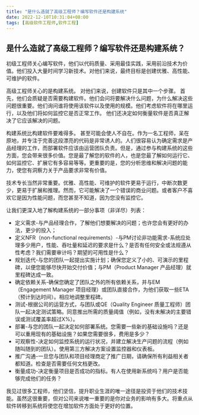 ```yaml
---
title: "是什么造就了高级工程师？编写软件还是构建系统"
date: 2022-12-10T10:31:04+08:00
tags: [高级软件工程师,软件工程]
---
```


## 是什么造就了高级工程师？编写软件还是构建系统？

初级工程师关心编写软件，他们以代码质量、采用最佳实践，采用前沿技术为价值。他们投入大量时间学习新技术。对他们来说，最终目标是创建优雅、高性能、可维护的软件。

高级工程师关心的是构建系统。 对他们来说，创建软件只是其中一个步骤。 首先，他们会质疑是否需要构建软件。他们会问将要解决什么问题，为什么解决这些问题很重要。他们询问谁将使用该软件以及使用的规模。他们考虑软件将在哪里运行，以及他们将如何监控它是否正常工作。 他们还决定如何衡量软件是否真正解决了它应该解决的问题。

<!-- more -->

构建系统比构建软件要难得多。 甚至可能会使人不自在。作为一名工程师，呆在原地，并专注于完善这段漂亮的代码是非常诱人的。人们很容易认为确定需求是产品经理的工作，而部署软件应该由运营团队负责。但是，通过参与构建系统的这些方面，您会带来很多价值。您是最了解您的软件的人，也是您最了解如何运行它、如何监控它、扩展它有多容易等等。更重要的是，您的分析思维和解决问题的能力，使您有洞察力关于产品要求非常有价值。

技术专长当然非常重要。优雅、高性能、可维护的软件更易于运行，中断次数更少，更易于扩展和推理。然而，它可能解决了一个错误的商业问题。或者客户不喜欢它是因为性能问题，而您甚至不知道，因为您没有监控它。

让我们更深入地了解构建系统的一部分事项（非详尽）列表：

- 定义需求-与产品经理合作，了解他们想要解决的问题；也许您会有更好的办法，更少的投入；
- 定义NFR（non-functional requirements）-与PM讨论非功能需求-系统应处理多少用户，性能、吞吐量和延迟的要求是什么？是否有任何安全或法规遵从性考虑？我们需要审计吗？期望的可用性是什么？
- 规划迭代-与您的团队一起提出实施计划；确保您定义了小的、可演示的里程碑，以便您能够尽快开始交付价值；与PM（Product Manager 产品经理）就里程碑达成一致。
- 确定依赖关系-确保您确定了团队之外的所有依赖关系，并与EM（Engagement Manager 项目经理）或团队直接合作，为他们获取一些ETA（预计到达时间）。相应地调整里程碑。
- 测试-根据公司的运营方式，与团队或QE（Quality Engineer 质量工程师）团队一起决定测试策略。同意推出所需的质量阈值（例如，没有未解决的主要错误或测试覆盖率超过X%）。
- 部署-与您的团队一起决定如何部署系统。您需要一些新的基础设施吗？还是可以重用现有的基础设施？如果您需要很多，费用是多少？
- 可观察性-决定如何监控系统的运行状况，并建立解决生产问题的流程（例如随叫随到的团队）。使用第三方解决方案<!--（如Sumo Logic）-->设置监控器和仪表板。
- 推广沟通-一旦您与团队和项目经理商定了推广日期，请确保所有利益相关者都知道。检查是否需要任何文档更改。
- 衡量成功-决定衡量项目是否成功的指标。有人在使用新系统吗？用户是否能够完成他们的任务？<!--为此，您可以利用Observability套件。-->

我见过很多工程师，他们坚信，提升职业生涯的唯一途径是投资于他们的技术技能。虽然这很重要，但对公司来说唯一重要的是你对业务的影响有多大。将重点从软件转移到系统将使您在增加软件方面处于更好的位置。
